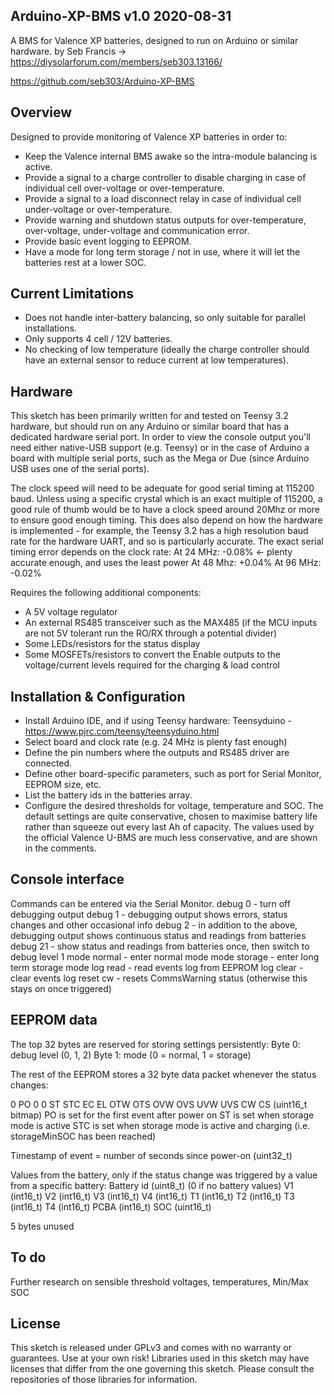 Arduino-XP-BMS  v1.0 2020-08-31
-------------------------------
A BMS for Valence XP batteries, designed to run on Arduino or similar hardware.
by Seb Francis -> https://diysolarforum.com/members/seb303.13166/

https://github.com/seb303/Arduino-XP-BMS

Overview
--------
Designed to provide monitoring of Valence XP batteries in order to:
* Keep the Valence internal BMS awake so the intra-module balancing is active.
* Provide a signal to a charge controller to disable charging in case of individual cell over-voltage or over-temperature.
* Provide a signal to a load disconnect relay in case of individual cell under-voltage or over-temperature.
* Provide warning and shutdown status outputs for over-temperature, over-voltage, under-voltage and communication error.
* Provide basic event logging to EEPROM.
* Have a mode for long term storage / not in use, where it will let the batteries rest at a lower SOC.

Current Limitations
-------------------
* Does not handle inter-battery balancing, so only suitable for parallel installations.
* Only supports 4 cell / 12V batteries.
* No checking of low temperature (ideally the charge controller should have an external sensor to reduce current at low temperatures).

Hardware
--------
This sketch has been primarily written for and tested on Teensy 3.2 hardware, but should run on any Arduino or similar board that
has a dedicated hardware serial port. In order to view the console output you'll need either native-USB support (e.g. Teensy) or
in the case of Arduino a board with multiple serial ports, such as the Mega or Due (since Arduino USB uses one of the serial ports).

The clock speed will need to be adequate for good serial timing at 115200 baud. Unless using a specific crystal which is an exact
multiple of 115200, a good rule of thumb would be to have a clock speed around 20Mhz or more to ensure good enough timing. This
does also depend on how the hardware is implemented - for example, the Teensy 3.2 has a high resolution baud rate for the hardware
UART, and so is particularly accurate. The exact serial timing error depends on the clock rate:
At 24 MHz: -0.08%  <- plenty accurate enough, and uses the least power
At 48 Mhz: +0.04%
At 96 MHz: -0.02%

Requires the following additional components:
* A 5V voltage regulator
* An external RS485 transceiver such as the MAX485 (if the MCU inputs are not 5V tolerant run the RO/RX through a potential divider)
* Some LEDs/resistors for the status display
* Some MOSFETs/resistors to convert the Enable outputs to the voltage/current levels required for the charging & load control

Installation & Configuration
----------------------------
* Install Arduino IDE, and if using Teensy hardware: Teensyduino - https://www.pjrc.com/teensy/teensyduino.html
* Select board and clock rate (e.g. 24 MHz is plenty fast enough)
* Define the pin numbers where the outputs and RS485 driver are connected.
* Define other board-specific parameters, such as port for Serial Monitor, EEPROM size, etc.
* List the battery ids in the batteries array.
* Configure the desired thresholds for voltage, temperature and SOC.
  The default settings are quite conservative, chosen to maximise battery life rather than squeeze out every last Ah of
  capacity. The values used by the official Valence U-BMS are much less conservative, and are shown in the comments.

Console interface
-----------------
Commands can be entered via the Serial Monitor.
debug 0      - turn off debugging output
debug 1      - debugging output shows errors, status changes and other occasional info
debug 2      - in addition to the above, debugging output shows continuous status and readings from batteries
debug 21     - show status and readings from batteries once, then switch to debug level 1
mode normal  - enter normal mode
mode storage - enter long term storage mode
log read     - read events log from EEPROM
log clear    - clear events log
reset cw     - resets CommsWarning status (otherwise this stays on once triggered)

EEPROM data
-----------
The top 32 bytes are reserved for storing settings persistently:
Byte 0: debug level (0, 1, 2)
Byte 1: mode (0 = normal, 1 = storage)

The rest of the EEPROM stores a 32 byte data packet whenever the status changes:

0  PO   0   0   ST  STC  EC  EL  OTW OTS OVW OVS UVW UVS CW  CS (uint16_t bitmap)
     PO is set for the first event after power on
     ST is set when storage mode is active
     STC is set when storage mode is active and charging (i.e. storageMinSOC has been reached)

Timestamp of event = number of seconds since power-on (uint32_t)

Values from the battery, only if the status change was triggered by a value from a specific battery:
Battery id (uint8_t)  (0 if no battery values)
V1 (int16_t)
V2 (int16_t)
V3 (int16_t)
V4 (int16_t)
T1 (int16_t)
T2 (int16_t)
T3 (int16_t)
T4 (int16_t)
PCBA (int16_t)
SOC (uint16_t)

5 bytes unused

To do
-----
Further research on sensible threshold voltages, temperatures, Min/Max SOC

License
-------
This sketch is released under GPLv3 and comes with no warranty or guarantees. Use at your own risk!
Libraries used in this sketch may have licenses that differ from the one governing this sketch.
Please consult the repositories of those libraries for information.

